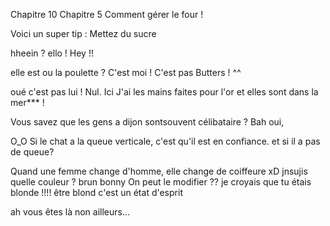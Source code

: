 Chapitre 10
Chapitre 5
Comment gérer le four !

Voici un super tip :
Mettez du sucre

hheein ?
ello !
Hey !!

elle est ou la poulette ?
C'est moi !
C'est pas Butters ! ^^

oué c'est pas lui !
Nul.
Ici
J'ai les mains faites pour l'or et elles sont dans la mer*** !



Vous savez que les gens a dijon sontsouvent célibataire ?
Bah oui,



O_O
Si le chat a la queue verticale, c'est qu'il est en confiance.
et si il a pas de queue?

Quand une femme change d'homme, elle change de coiffeure xD
jnsujis quelle couleur ?
brun bonny
On peut le modifier ?? je croyais que tu étais blonde !!!!
être blond c'est un état d'esprit

ah vous êtes là
non ailleurs...
